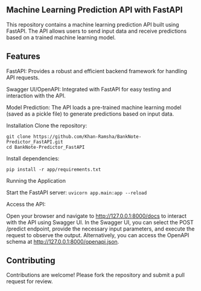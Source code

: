 ## Machine Learning Prediction API with FastAPI

 This repository contains a machine learning prediction API built using FastAPI. The API allows users to send input data and receive predictions based on a trained machine learning model.

## Features

FastAPI: Provides a robust and efficient backend framework for handling API requests.

Swagger UI/OpenAPI: Integrated with FastAPI for easy testing and interaction with the API.

Model Prediction: The API loads a pre-trained machine learning model (saved as a pickle file) to generate predictions based on input data.

Installation
Clone the repository:

```
git clone https://github.com/Khan-Ramsha/BankNote-Predictor_FastAPI.git 
cd BankNote-Predictor_FastAPI
```

Install dependencies:

``` pip install -r app/requirements.txt ```

Running the Application

Start the FastAPI server:
``` uvicorn app.main:app --reload ```

Access the API:

Open your browser and navigate to http://127.0.0.1:8000/docs to interact with the API using Swagger UI.
In the Swagger UI, you can select the POST /predict endpoint, provide the necessary input parameters, and execute the request to observe the output.
Alternatively, you can access the OpenAPI schema at http://127.0.0.1:8000/openapi.json.

## Contributing

Contributions are welcome! Please fork the repository and submit a pull request for review.
